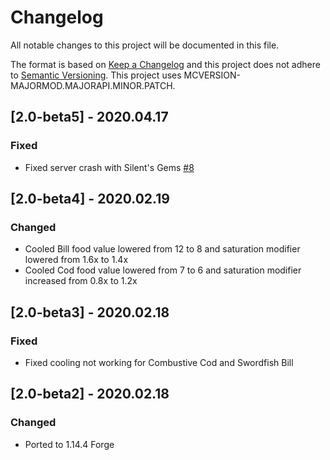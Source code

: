 # Changelog
All notable changes to this project will be documented in this file.

The format is based on [Keep a Changelog](http://keepachangelog.com/en/1.0.0/) and this project does not adhere to [Semantic Versioning](http://semver.org/spec/v2.0.0.html).
This project uses MCVERSION-MAJORMOD.MAJORAPI.MINOR.PATCH.

## [2.0-beta5] - 2020.04.17
### Fixed
- Fixed server crash with Silent's Gems [#8](https://github.com/TheIllusiveC4/CombustiveFishing/issues/8)

## [2.0-beta4] - 2020.02.19
### Changed
- Cooled Bill food value lowered from 12 to 8 and saturation modifier lowered from 1.6x to 1.4x
- Cooled Cod food value lowered from 7 to 6 and saturation modifier increased from 0.8x to 1.2x

## [2.0-beta3] - 2020.02.18
### Fixed
- Fixed cooling not working for Combustive Cod and Swordfish Bill

## [2.0-beta2] - 2020.02.18
### Changed
- Ported to 1.14.4 Forge